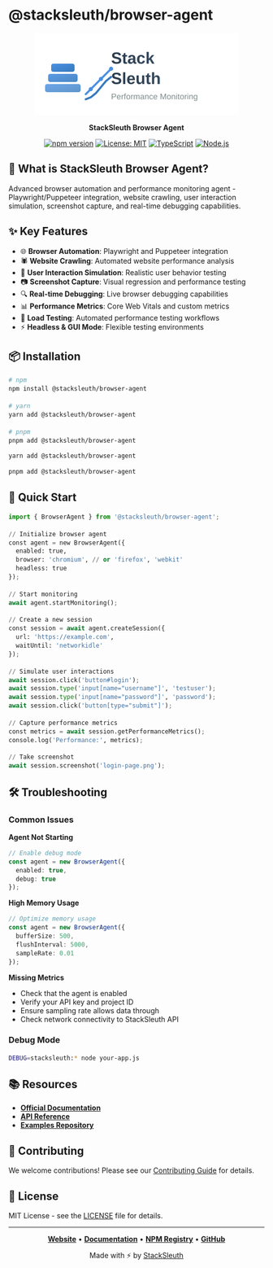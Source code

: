 # @stacksleuth/browser-agent

<div align="center">

![StackSleuth Browser Agent](../../assets/logo.svg)

**StackSleuth Browser Agent**

[![npm version](https://badge.fury.io/js/%40stacksleuth%2Fbrowser-agent.svg)](https://badge.fury.io/js/%40stacksleuth%2Fbrowser-agent)
[![License: MIT](https://img.shields.io/badge/License-MIT-yellow.svg)](https://opensource.org/licenses/MIT)
[![TypeScript](https://img.shields.io/badge/TypeScript-5.0+-blue.svg)](https://www.typescriptlang.org/)
[![Node.js](https://img.shields.io/badge/Node.js-18.0+-green.svg)](https://nodejs.org/)

</div>

## 🚀 What is StackSleuth Browser Agent?

Advanced browser automation and performance monitoring agent - Playwright/Puppeteer integration, website crawling, user interaction simulation, screenshot capture, and real-time debugging capabilities.

## ✨ Key Features

- 🌐 **Browser Automation**: Playwright and Puppeteer integration
- 🕷️ **Website Crawling**: Automated website performance analysis
- 👤 **User Interaction Simulation**: Realistic user behavior testing
- 📷 **Screenshot Capture**: Visual regression and performance testing
- 🔍 **Real-time Debugging**: Live browser debugging capabilities
- 📊 **Performance Metrics**: Core Web Vitals and custom metrics
- 🎯 **Load Testing**: Automated performance testing workflows
- ⚡ **Headless & GUI Mode**: Flexible testing environments

## 📦 Installation

```bash
# npm
npm install @stacksleuth/browser-agent

# yarn
yarn add @stacksleuth/browser-agent

# pnpm
pnpm add @stacksleuth/browser-agent
```

```bash
yarn add @stacksleuth/browser-agent
```

```bash
pnpm add @stacksleuth/browser-agent
```

## 🏁 Quick Start

```python
import { BrowserAgent } from '@stacksleuth/browser-agent';

// Initialize browser agent
const agent = new BrowserAgent({
  enabled: true,
  browser: 'chromium', // or 'firefox', 'webkit'
  headless: true
});

// Start monitoring
await agent.startMonitoring();

// Create a new session
const session = await agent.createSession({
  url: 'https://example.com',
  waitUntil: 'networkidle'
});

// Simulate user interactions
await session.click('button#login');
await session.type('input[name="username"]', 'testuser');
await session.type('input[name="password"]', 'password');
await session.click('button[type="submit"]');

// Capture performance metrics
const metrics = await session.getPerformanceMetrics();
console.log('Performance:', metrics);

// Take screenshot
await session.screenshot('login-page.png');
```


## 🛠️ Troubleshooting

### Common Issues

**Agent Not Starting**
```typescript
// Enable debug mode
const agent = new BrowserAgent({
  enabled: true,
  debug: true
});
```

**High Memory Usage**
```typescript
// Optimize memory usage
const agent = new BrowserAgent({
  bufferSize: 500,
  flushInterval: 5000,
  sampleRate: 0.01
});
```

**Missing Metrics**
- Check that the agent is enabled
- Verify your API key and project ID
- Ensure sampling rate allows data through
- Check network connectivity to StackSleuth API

### Debug Mode

```bash
DEBUG=stacksleuth:* node your-app.js
```

## 📚 Resources

- **[Official Documentation](https://github.com/Jack-GitHub12/StackSleuth#readme)**
- **[API Reference](https://github.com/Jack-GitHub12/StackSleuth/blob/main/docs/browser-agent.md)**
- **[Examples Repository](https://github.com/Jack-GitHub12/StackSleuth/tree/main/examples/browser-agent)**

## 🤝 Contributing

We welcome contributions! Please see our [Contributing Guide](https://github.com/Jack-GitHub12/StackSleuth/blob/main/CONTRIBUTING.md) for details.

## 📄 License

MIT License - see the [LICENSE](https://github.com/Jack-GitHub12/StackSleuth/blob/main/LICENSE) file for details.

---

<div align="center">

**[Website](https://github.com/Jack-GitHub12/StackSleuth)** • 
**[Documentation](https://github.com/Jack-GitHub12/StackSleuth#readme)** • 
**[NPM Registry](https://www.npmjs.com/package/@stacksleuth/browser-agent)** • 
**[GitHub](https://github.com/Jack-GitHub12/StackSleuth)**

Made with ⚡ by [StackSleuth](https://github.com/Jack-GitHub12/StackSleuth)

</div>
